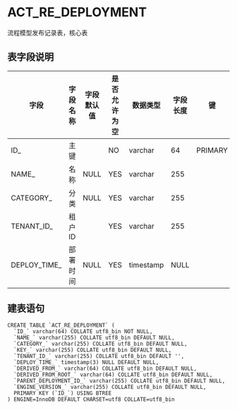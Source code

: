 # ACT_RE_DEPLOYMENT

流程模型发布记录表，核心表



## 表字段说明

| **字段**     | **字段名称** | **字段默认值** | **是否允许为空** | **数据类型** | **字段长度** | **键**  | **备注** |
| ------------ | ------------ | -------------- | ---------------- | ------------ | ------------ | ------- | -------- |
| ID_          | 主键         |                | NO               | varchar      | 64           | PRIMARY |          |
| NAME_        | 名称         | NULL           | YES              | varchar      | 255          |         |          |
| CATEGORY_    | 分类         | NULL           | YES              | varchar      | 255          |         |          |
| TENANT_ID_   | 租户ID       |                | YES              | varchar      | 255          |         |          |
| DEPLOY_TIME_ | 部署时间     | NULL           | YES              | timestamp    | NULL         |         |          |



## 建表语句

```
CREATE TABLE `ACT_RE_DEPLOYMENT` (
  `ID_` varchar(64) COLLATE utf8_bin NOT NULL,
  `NAME_` varchar(255) COLLATE utf8_bin DEFAULT NULL,
  `CATEGORY_` varchar(255) COLLATE utf8_bin DEFAULT NULL,
  `KEY_` varchar(255) COLLATE utf8_bin DEFAULT NULL,
  `TENANT_ID_` varchar(255) COLLATE utf8_bin DEFAULT '',
  `DEPLOY_TIME_` timestamp(3) NULL DEFAULT NULL,
  `DERIVED_FROM_` varchar(64) COLLATE utf8_bin DEFAULT NULL,
  `DERIVED_FROM_ROOT_` varchar(64) COLLATE utf8_bin DEFAULT NULL,
  `PARENT_DEPLOYMENT_ID_` varchar(255) COLLATE utf8_bin DEFAULT NULL,
  `ENGINE_VERSION_` varchar(255) COLLATE utf8_bin DEFAULT NULL,
  PRIMARY KEY (`ID_`) USING BTREE
) ENGINE=InnoDB DEFAULT CHARSET=utf8 COLLATE=utf8_bin
```